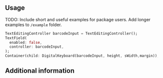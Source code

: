 <!-- 
This README describes the package. If you publish this package to pub.dev,
this README's contents appear on the landing page for your package.

For information about how to write a good package README, see the guide for
[writing package pages](https://dart.dev/guides/libraries/writing-package-pages). 

For general information about developing packages, see the Dart guide for
[creating packages](https://dart.dev/guides/libraries/create-library-packages)
and the Flutter guide for
[developing packages and plugins](https://flutter.dev/developing-packages). 
-->

## Usage

TODO: Include short and useful examples for package users. Add longer examples
to `/example` folder. 

```dart
TextEditingController barcodeInput = TextEditingController();
TextField(
  enabled: false,
  controller: barcodeInput,
);
Container(child: DigitalKeyboard(barcodeInput, height, sWidth,margin));
```

## Additional information

